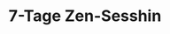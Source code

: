 ---
layout: SeminarLayout
title: '7-Tage Zen-Sesshin'
startDate: '12.12.2020'
endDate: '19.12.2020'
descriptionShort: 'Das sino-japanische Wort Sesshin bedeutet „mit dem Herz in Berührung kommen“. Das Herz oder der Geist (japanisch: Shin oder Kokoro) ist das wahre Selbst, das wahre Faktum, das allen Verstand übersteigt.'
description: 'Hier im Sesshin wollen wir unsere Aufmerksamkeit nach innen richten, nur auf das, was wir jetzt gerade tun. Daraus entsteht die Möglichkeit, mit diesem Herzen, mit unserem wahren Selbst, in unmittelbare Berührung zu kommen. Durch das stille Sitzen (Zazen) wächst innerer Frieden, Konzentration des Geistes und die Fähigkeit, auf einer tieferen Ebene zu leben. Kursbeschreibung: Täglich 13 x 25 Minuten Zazen mit Gehen, Vortrag, Einzelgespräch, Samu (meditative Arbeit). Der Kurs findet im Schweigen statt. Bitte tragen Sie zum Sitzen bequeme, neutrale und ungemusterte Kleidung.'
honorar: 'Dana (auf freiwilliger Basis), Empfehlung: 210-330 €'
kursgebuehr: '80 €'
unterkunft: '280 €, Aufpreis bei Einzelzimmer'
dozentenbeschreibung: '<strong>Paul Shepherd</strong>, geboren 1948 in den USA, verheiratet und Vater von vier erwachsenen Kindern; autorisierter Zen-Lehrer der Zen-Schule Sanb&#xF4; Zen International, Kamakura/Japan, begann 1971 seine Zen-Schulung bei Robert Aitken in Hawaii. Er lebte anschlie&#xDF;end 17 Jahre in Kamakura/ Japan. Dort hat er unter F&#xFC;hrung von Yamada K&#xF4;un Roshi das Koanstudium absolviert und erhielt von ihm sp&#xE4;ter die Lehrerlaubnis. Im August 2011 erhielt er den Titel &#x201E;Associate Zen Master&#x201D; der Zen-Schule Sanb&#xF4; Zen International.'
website: 'Paul Shepherd'
websiteUrl: 'http://www.zen-kokoro.org'
performers: 'Paul F. Shepherd (Cho-un)'
---